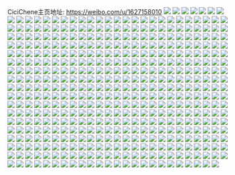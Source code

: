 CiciChene主页地址: https://weibo.com/u/1627158010 
![](https://wx4.sinaimg.cn/mw2000/60fc75faly1h9dw7fajwzj235s2dchdv.jpg) 
![](https://wx4.sinaimg.cn/mw2000/60fc75faly1h9dw7g5odxj228p2vgqv6.jpg) 
![](https://wx4.sinaimg.cn/mw2000/60fc75faly1h9dw7jegv7j22dc35s1l0.jpg) 
![](https://wx4.sinaimg.cn/mw2000/60fc75faly1h8s05dwxolj20u0140gpr.jpg) 
![](https://wx4.sinaimg.cn/mw2000/60fc75faly1h8s05ddhm0j22802yo1l0.jpg) 
![](https://wx4.sinaimg.cn/mw2000/60fc75faly1h8s05ekpmxj20wi1ide81.jpg) 
![](https://wx4.sinaimg.cn/mw2000/60fc75faly1h8fablpzw1j20jg0jv0uq.jpg) 
![](https://wx4.sinaimg.cn/mw2000/60fc75faly1h8bx20fyp5j22c0340u0y.jpg) 
![](https://wx4.sinaimg.cn/mw2000/60fc75faly1h7vdr40bx7j225k2jn4qs.jpg) 
![](https://wx4.sinaimg.cn/mw2000/60fc75faly1h7vdr0u2ejj22c0340e8a.jpg) 
![](https://wx4.sinaimg.cn/mw2000/60fc75faly1h7vdqwo04lj23402c04qv.jpg) 
![](https://wx4.sinaimg.cn/mw2000/60fc75faly1h710xy5wnuj23402cpe81.jpg) 
![](https://wx4.sinaimg.cn/mw2000/60fc75faly1h710y05rrrj21o01o0b2a.jpg) 
![](https://wx4.sinaimg.cn/mw2000/60fc75faly1h6qqpxp6lhj219a0u0q7a.jpg) 
![](https://wx4.sinaimg.cn/mw2000/60fc75faly1h6qqq45or4j22591rcb2a.jpg) 
![](https://wx4.sinaimg.cn/mw2000/60fc75faly1h6ehp3s50tj20rq1hcwgg.jpg) 
![](https://wx4.sinaimg.cn/mw2000/60fc75faly1h6ehp5x5tqj22c0340u0y.jpg) 
![](https://wx4.sinaimg.cn/mw2000/60fc75faly1h647p3plzrj21nj2cdhdu.jpg) 
![](https://wx4.sinaimg.cn/mw2000/60fc75faly1h647p4vaupj21q420rkjl.jpg) 
![](https://wx4.sinaimg.cn/mw2000/60fc75faly1h647p1j95zj22x826xu0x.jpg) 
![](https://wx4.sinaimg.cn/mw2000/60fc75faly1h60lz1d8kxj220e2ojqv5.jpg) 
![](https://wx4.sinaimg.cn/mw2000/60fc75faly1h5zj1aj4roj22c03404qq.jpg) 
![](https://wx4.sinaimg.cn/mw2000/60fc75faly1h5zj1ce0etj22c03401ky.jpg) 
![](https://wx4.sinaimg.cn/mw2000/60fc75faly1h5zj172tdyj21t12gjkjl.jpg) 
![](https://wx4.sinaimg.cn/mw2000/60fc75faly1h5zj18qt98j22ya28s1kz.jpg) 
![](https://wx4.sinaimg.cn/mw2000/60fc75faly1h5zj15yys2j22c0340kjm.jpg) 
![](https://wx4.sinaimg.cn/mw2000/60fc75faly1h5uvk0y3gmj22e11u81ky.jpg) 
![](https://wx4.sinaimg.cn/mw2000/60fc75faly1h5uvk2dhn2j22c0340npe.jpg) 
![](https://wx4.sinaimg.cn/mw2000/60fc75faly1h5lq14euk6j227h2sl4qq.jpg) 
![](https://wx4.sinaimg.cn/mw2000/60fc75faly1h5lq12xydwj228a2z21ky.jpg) 
![](https://wx4.sinaimg.cn/mw2000/60fc75faly1h5fxbpqrpnj22kw2amb2a.jpg) 
![](https://wx4.sinaimg.cn/mw2000/60fc75faly1h5fxbqk56oj21y423ue81.jpg) 
![](https://wx4.sinaimg.cn/mw2000/60fc75faly1h5fxg78zl4j20mi0u0jzy.jpg) 
![](https://wx4.sinaimg.cn/mw2000/60fc75faly1h5dfh6s43qj22c0340hdu.jpg) 
![](https://wx4.sinaimg.cn/mw2000/60fc75faly1h4ey21qzglj23402c0x6p.jpg) 
![](https://wx4.sinaimg.cn/mw2000/60fc75faly1h47uhzlakqj23402c0npd.jpg) 
![](https://wx4.sinaimg.cn/mw2000/60fc75faly1h47ui05xphj20wi0qf77f.jpg) 
![](https://wx4.sinaimg.cn/mw2000/60fc75faly1h47uhy2safj20dm0dmdhz.jpg) 
![](https://wx4.sinaimg.cn/mw2000/60fc75faly1h3u0r63gcqj23402c0b2b.jpg) 
![](https://wx4.sinaimg.cn/mw2000/60fc75faly1h3u0r9f0imj22c0340npe.jpg) 
![](https://wx4.sinaimg.cn/mw2000/60fc75faly1h3u0rahfe3j22c0340e82.jpg) 
![](https://wx4.sinaimg.cn/mw2000/60fc75faly1h3u0s091cdj22c0340qv6.jpg) 
![](https://wx4.sinaimg.cn/mw2000/60fc75faly1h3eowvru2kj20wi12qgpy.jpg) 
![](https://wx4.sinaimg.cn/mw2000/60fc75faly1h3eowx11bnj229c29cqv5.jpg) 
![](https://wx4.sinaimg.cn/mw2000/60fc75faly1h3eowz6pmij226w2x7e83.jpg) 
![](https://wx4.sinaimg.cn/mw2000/60fc75faly1h358euafbkj20op08v0uu.jpg) 
![](https://wx4.sinaimg.cn/mw2000/60fc75faly1h358eu2allj20wg0uedmd.jpg) 
![](https://wx4.sinaimg.cn/mw2000/60fc75faly1h2zzwt0ovtj23402c0e83.jpg) 
![](https://wx4.sinaimg.cn/mw2000/60fc75faly1h2zzwubgagj22c0340u0y.jpg) 
![](https://wx4.sinaimg.cn/mw2000/60fc75faly1h2weqluw7hj227o1gfhdt.jpg) 
![](https://wx4.sinaimg.cn/mw2000/60fc75faly1h2weql6nhrj21zl1ltx6p.jpg) 
![](https://wx4.sinaimg.cn/mw2000/60fc75faly1h2weqmibokj21xd1g17wh.jpg) 
![](https://wx4.sinaimg.cn/mw2000/60fc75faly1h2suaoaahij20xj0v5tah.jpg) 
![](https://wx4.sinaimg.cn/mw2000/60fc75faly1h2suaogfyoj20xm0uk40o.jpg) 
![](https://wx4.sinaimg.cn/mw2000/60fc75faly1h2suao0uc2j20vz0usdlb.jpg) 
![](https://wx4.sinaimg.cn/mw2000/60fc75faly1h2pgwdv2k1j21sc1sc7wh.jpg) 
![](https://wx4.sinaimg.cn/mw2000/60fc75faly1h2pgwefcxuj21sc1scb29.jpg) 
![](https://wx4.sinaimg.cn/mw2000/60fc75faly1h2mo1aqk0rj22c0340npe.jpg) 
![](https://wx4.sinaimg.cn/mw2000/60fc75faly1h2mo1c9xt0j22c03404qr.jpg) 
![](https://wx4.sinaimg.cn/mw2000/60fc75faly1h2mo192v73j22c03401kz.jpg) 
![](https://wx4.sinaimg.cn/mw2000/60fc75faly1h2krjp6zmzj21ar1lk4qp.jpg) 
![](https://wx4.sinaimg.cn/mw2000/60fc75faly1h2hil87mqdj23402c01l0.jpg) 
![](https://wx4.sinaimg.cn/mw2000/60fc75faly1h2hilddsjoj23402c07wk.jpg) 
![](https://wx4.sinaimg.cn/mw2000/60fc75faly1h2f7jo7xucj21oz2dbu0x.jpg) 
![](https://wx4.sinaimg.cn/mw2000/60fc75faly1h25qgpsn4aj20te0tedkm.jpg) 
![](https://wx4.sinaimg.cn/mw2000/60fc75faly1h25qh84mmej22r82857wh.jpg) 
![](https://wx4.sinaimg.cn/mw2000/60fc75faly1h216vn9nkbj20ho0edgoj.jpg) 
![](https://wx4.sinaimg.cn/mw2000/60fc75faly1h1w381hyk3j23402c0e83.jpg) 
![](https://wx4.sinaimg.cn/mw2000/60fc75faly1h1w3c1kzmfj22c0340b2b.jpg) 
![](https://wx4.sinaimg.cn/mw2000/60fc75faly1h1w382x9kpj23402c0qv7.jpg) 
![](https://wx4.sinaimg.cn/mw2000/60fc75faly1h1w38089b9j23402c0x6q.jpg) 
![](https://wx4.sinaimg.cn/mw2000/60fc75faly1h1w383kzfmj20wi1uhh3p.jpg) 
![](https://wx4.sinaimg.cn/mw2000/60fc75faly1h1m78xewx1j22c0340npe.jpg) 
![](https://wx4.sinaimg.cn/mw2000/60fc75faly1h1m78vjuiaj22c0340kjl.jpg) 
![](https://wx4.sinaimg.cn/mw2000/60fc75faly1h1m78yjwqfj23402c01ky.jpg) 
![](https://wx4.sinaimg.cn/mw2000/60fc75faly1h1m78zmpd2j23402c0hdu.jpg) 
![](https://wx4.sinaimg.cn/mw2000/60fc75faly1h1l4rytmigj22c0340kjm.jpg) 
![](https://wx4.sinaimg.cn/mw2000/60fc75faly1h1l4s06m6nj22c0340x6q.jpg) 
![](https://wx4.sinaimg.cn/mw2000/60fc75faly1h1l4s1vrz3j22c0340u0y.jpg) 
![](https://wx4.sinaimg.cn/mw2000/60fc75faly1h1l4s3xr7cj22c0340u0y.jpg) 
![](https://wx4.sinaimg.cn/mw2000/60fc75faly1h1l4s5dy94j22c0340u0z.jpg) 
![](https://wx4.sinaimg.cn/mw2000/60fc75faly1h1l4s6svxcj22c0340kjm.jpg) 
![](https://wx4.sinaimg.cn/mw2000/60fc75faly1h1e38x22bdj21yo1h0b29.jpg) 
![](https://wx4.sinaimg.cn/mw2000/60fc75faly1h1e38y3okcj21y31gk7wh.jpg) 
![](https://wx4.sinaimg.cn/mw2000/60fc75faly1h1b9kx996zj20wi0z843c.jpg) 
![](https://wx4.sinaimg.cn/mw2000/60fc75faly1h14rm3pbdhj22c03404qs.jpg) 
![](https://wx4.sinaimg.cn/mw2000/60fc75faly1h14rmernm5j23402c0x6s.jpg) 
![](https://wx4.sinaimg.cn/mw2000/60fc75faly1h14rmgke73j22c03407wm.jpg) 
![](https://wx4.sinaimg.cn/mw2000/60fc75faly1h14rlonwjxj22c0340qv7.jpg) 
![](https://wx4.sinaimg.cn/mw2000/60fc75faly1h0z3mo4vxjj20tu13uao8.jpg) 
![](https://wx4.sinaimg.cn/mw2000/60fc75faly1h088kdk9ckj22ck2bzx6p.jpg) 
![](https://wx4.sinaimg.cn/mw2000/60fc75faly1h007ucwlk9j22c0340hdu.jpg) 
![](https://wx4.sinaimg.cn/mw2000/60fc75faly1h007u6oqesj22282qxe82.jpg) 
![](https://wx4.sinaimg.cn/mw2000/60fc75faly1h007u8463dj22aa332qv6.jpg) 
![](https://wx4.sinaimg.cn/mw2000/60fc75faly1h007u930vhj221h2mzx6p.jpg) 
![](https://wx4.sinaimg.cn/mw2000/60fc75faly1h007u5hn14j22c0340kjm.jpg) 
![](https://wx4.sinaimg.cn/mw2000/60fc75faly1h007u4cja0j222p22phdt.jpg) 
![](https://wx4.sinaimg.cn/mw2000/60fc75faly1gzr718tr6nj21cj0rbqkk.jpg) 
![](https://wx4.sinaimg.cn/mw2000/60fc75faly1gzr7183efij22c0340qv6.jpg) 
![](https://wx4.sinaimg.cn/mw2000/60fc75faly1gzoippdbc4j21u21w1b29.jpg) 
![](https://wx4.sinaimg.cn/mw2000/60fc75faly1gzoko6b9d8j20t60rqacp.jpg) 
![](https://wx4.sinaimg.cn/mw2000/60fc75faly1gzfohwe45oj20tz10qgu9.jpg) 
![](https://wx4.sinaimg.cn/mw2000/60fc75faly1gzfohxb7hbj22c03404qq.jpg) 
![](https://wx4.sinaimg.cn/mw2000/60fc75faly1gz2rvvulfsj22ds1sckjl.jpg) 
![](https://wx4.sinaimg.cn/mw2000/60fc75faly1gz2rvuvixuj215j169tob.jpg) 
![](https://wx4.sinaimg.cn/mw2000/60fc75faly1gyyekl4atsj21wh1whqv5.jpg) 
![](https://wx4.sinaimg.cn/mw2000/60fc75faly1gyyekmlm8ij226x26x7wi.jpg) 
![](https://wx4.sinaimg.cn/mw2000/60fc75faly1gyyeko26fgj22c02c0qv6.jpg) 
![](https://wx4.sinaimg.cn/mw2000/60fc75faly1gyyekoz6rij21dd1dd1kx.jpg) 
![](https://wx4.sinaimg.cn/mw2000/60fc75faly1gyyekphi1mj219t19t1kx.jpg) 
![](https://wx4.sinaimg.cn/mw2000/60fc75faly1gyyekq1oh3j217c17ce47.jpg) 
![](https://wx4.sinaimg.cn/mw2000/60fc75faly1gytp86dmtdj20k80pnndo.jpg) 
![](https://wx4.sinaimg.cn/mw2000/60fc75faly1gyrczs3gwnj22v2340b2b.jpg) 
![](https://wx4.sinaimg.cn/mw2000/60fc75faly1gyrczqqfltj22c02c0x6q.jpg) 
![](https://wx4.sinaimg.cn/mw2000/60fc75faly1gyjuakhgswj23402c0e83.jpg) 
![](https://wx4.sinaimg.cn/mw2000/60fc75faly1gyc1puzdoij20m80cigma.jpg) 
![](https://wx4.sinaimg.cn/mw2000/60fc75faly1gxz6w23ycgj20n30njdhg.jpg) 
![](https://wx4.sinaimg.cn/mw2000/60fc75faly1gxvyby7p4tj22qg21u4qq.jpg) 
![](https://wx4.sinaimg.cn/mw2000/60fc75faly1gxvybxbm12j22gc1u9qv5.jpg) 
![](https://wx4.sinaimg.cn/mw2000/60fc75faly1gxr80hsyshj23402c01ky.jpg) 
![](https://wx4.sinaimg.cn/mw2000/60fc75faly1gwersaenz1j20wi1ycn41.jpg) 
![](https://wx4.sinaimg.cn/mw2000/60fc75faly1gw4ihro77gj21un2gvb29.jpg) 
![](https://wx4.sinaimg.cn/mw2000/001M7o82ly1gvdzok2sj8j617c1ls7wh02.jpg) 
![](https://wx4.sinaimg.cn/mw2000/001M7o82ly1gvdzojj59vj62c03404qr02.jpg) 
![](https://wx4.sinaimg.cn/mw2000/001M7o82ly1gvbd9elhchj61q72ax4qq02.jpg) 
![](https://wx4.sinaimg.cn/mw2000/001M7o82ly1gvbd9fkdukj60n00stwgu02.jpg) 
![](https://wx4.sinaimg.cn/mw2000/001M7o82ly1gv9ffm69azj62c0340b2b02.jpg) 
![](https://wx4.sinaimg.cn/mw2000/001M7o82ly1gv9ffocp2gj62c0340qv502.jpg) 
![](https://wx4.sinaimg.cn/mw2000/001M7o82ly1gv9ff0aft7j62c0340npd02.jpg) 
![](https://wx4.sinaimg.cn/mw2000/001M7o82ly1gv4ulw6nxsj62c0340b2b02.jpg) 
![](https://wx4.sinaimg.cn/mw2000/001M7o82ly1gv4ulxyh5mj61x41x44qp02.jpg) 
![](https://wx4.sinaimg.cn/mw2000/001M7o82ly1gv2h1up724j62c02c0u0x02.jpg) 
![](https://wx4.sinaimg.cn/mw2000/60fc75faly1gv18kwgei6j222l2rg4qq.jpg) 
![](https://wx4.sinaimg.cn/mw2000/001M7o82ly1gv18kxez02j62c02c0e8202.jpg) 
![](https://wx4.sinaimg.cn/mw2000/001M7o82ly1gv18kyjsd8j62h62h6kjl02.jpg) 
![](https://wx4.sinaimg.cn/mw2000/001M7o82ly1gv07ow3mk8j63341qikjl02.jpg) 
![](https://wx4.sinaimg.cn/mw2000/001M7o82ly1guwpdkxk5ij60l40eh0v502.jpg) 
![](https://wx4.sinaimg.cn/mw2000/001M7o82ly1guwpdl6nlyj61f51gg4aw02.jpg) 
![](https://wx4.sinaimg.cn/mw2000/001M7o82ly1gupnzngzyrj62y827m4qq02.jpg) 
![](https://wx4.sinaimg.cn/mw2000/001M7o82ly1gue8qjo8ucj62e41sl4qq02.jpg) 
![](https://wx4.sinaimg.cn/mw2000/001M7o82ly1gubfxwqhzvj620b2r4qv602.jpg) 
![](https://wx4.sinaimg.cn/mw2000/001M7o82ly1gubfxucsizj62c02c07wi02.jpg) 
![](https://wx4.sinaimg.cn/mw2000/001M7o82ly1gu06jgwzucj63402c0x6p02.jpg) 
![](https://wx4.sinaimg.cn/mw2000/001M7o82ly1gu06jfga8ij63402c0hdu02.jpg) 
![](https://wx4.sinaimg.cn/mw2000/001M7o82ly1gtz5xmyvulj63401r0qv602.jpg) 
![](https://wx4.sinaimg.cn/mw2000/001M7o82ly1gtwmxjlrjgj62c02c0x6p02.jpg) 
![](https://wx4.sinaimg.cn/mw2000/001M7o82ly1gtjxlkmattj60xc26d7wh02.jpg) 
![](https://wx4.sinaimg.cn/mw2000/001M7o82ly1gtjxll1whcj61r11bah9l02.jpg) 
![](https://wx4.sinaimg.cn/mw2000/001M7o82ly1gtjxlk0s7kj62c02c0kjl02.jpg) 
![](https://wx4.sinaimg.cn/mw2000/60fc75faly1gtc24leousj21o0280kjl.jpg) 
![](https://wx4.sinaimg.cn/mw2000/60fc75faly1gsxnq47oc3j20d409e3yy.jpg) 
![](https://wx4.sinaimg.cn/mw2000/60fc75faly1gsq31h2qtqj22c03404qq.jpg) 
![](https://wx4.sinaimg.cn/mw2000/60fc75faly1gsq31ju8laj22y827mx6p.jpg) 
![](https://wx4.sinaimg.cn/mw2000/001M7o82ly1gsb2erikbqj60mk0eu0yq02.jpg) 
![](https://wx4.sinaimg.cn/mw2000/60fc75faly1gsb2g2k0nbj23gw2bcx6t.jpg) 
![](https://wx4.sinaimg.cn/mw2000/60fc75faly1gs3ohzlohnj22me1ys4qq.jpg) 
![](https://wx4.sinaimg.cn/mw2000/60fc75faly1gs3oi1jt4jj22c03404qp.jpg) 
![](https://wx4.sinaimg.cn/mw2000/001M7o82ly1gs3oi3m5tcj62c03407wh02.jpg) 
![](https://wx4.sinaimg.cn/mw2000/60fc75faly1gs3ohyq4ckj21u72pznpd.jpg) 
![](https://wx4.sinaimg.cn/mw2000/60fc75faly1grghcn2ke3j22c03401kz.jpg) 
![](https://wx4.sinaimg.cn/mw2000/60fc75faly1grghcool5yj22c0340x6p.jpg) 
![](https://wx4.sinaimg.cn/mw2000/60fc75faly1grghctoxa2j23402c04qq.jpg) 
![](https://wx4.sinaimg.cn/mw2000/60fc75faly1grghcw427qj23402c07wi.jpg) 
![](https://wx4.sinaimg.cn/mw2000/60fc75faly1grghcl7xcaj22c03401kz.jpg) 
![](https://wx4.sinaimg.cn/mw2000/60fc75faly1grghcy4tqhj229n30vnpf.jpg) 
![](https://wx4.sinaimg.cn/mw2000/60fc75faly1grghcrkkqkj22yi27wb2c.jpg) 
![](https://wx4.sinaimg.cn/mw2000/60fc75faly1gr0ezxwi4kj23402c0b2b.jpg) 
![](https://wx4.sinaimg.cn/mw2000/60fc75faly1gr0ezypoxpj22c02c0kjl.jpg) 
![](https://wx4.sinaimg.cn/mw2000/60fc75faly1gr0f2qtkc1j222k23wqv5.jpg) 
![](https://wx4.sinaimg.cn/mw2000/60fc75faly1gqq88j97bhj20n01dsqv5.jpg) 
![](https://wx4.sinaimg.cn/mw2000/60fc75faly1gqbf4214mfj23402c0x6q.jpg) 
![](https://wx4.sinaimg.cn/mw2000/60fc75faly1gqbf43earlj22kh1xdnpe.jpg) 
![](https://wx4.sinaimg.cn/mw2000/60fc75faly1gqbf455i2uj22c03407wl.jpg) 
![](https://wx4.sinaimg.cn/mw2000/60fc75faly1gqbf46ntdgj22zf28k1ky.jpg) 
![](https://wx4.sinaimg.cn/mw2000/60fc75faly1gqbf484jmqj22zz28z7wj.jpg) 
![](https://wx4.sinaimg.cn/mw2000/60fc75faly1gqbf49jzsgj23402c0npd.jpg) 
![](https://wx4.sinaimg.cn/mw2000/60fc75faly1gpyo35jwn2j23402c0b2a.jpg) 
![](https://wx4.sinaimg.cn/mw2000/60fc75faly1gpyo376364j22wg26ckjl.jpg) 
![](https://wx4.sinaimg.cn/mw2000/60fc75faly1gpyo38cw3oj23402c0x6p.jpg) 
![](https://wx4.sinaimg.cn/mw2000/60fc75faly1gpyo3a7vlaj23402c07wh.jpg) 
![](https://wx4.sinaimg.cn/mw2000/60fc75faly1gpyo33rlj4j23402c0qsn.jpg) 
![](https://wx4.sinaimg.cn/mw2000/60fc75faly1gpyo3dhcxkj23402c01ky.jpg) 
![](https://wx4.sinaimg.cn/mw2000/60fc75faly1gpv1v5l55jj22ze28i7wi.jpg) 
![](https://wx4.sinaimg.cn/mw2000/60fc75faly1gpv1v81z1lj24802dk4qy.jpg) 
![](https://wx4.sinaimg.cn/mw2000/60fc75faly1gpv1v3d5j5j24802dknpf.jpg) 
![](https://wx4.sinaimg.cn/mw2000/60fc75faly1gpv1v9s20rj231629w4qs.jpg) 
![](https://wx4.sinaimg.cn/mw2000/60fc75faly1gpp9wcn9ipj23402c0qv7.jpg) 
![](https://wx4.sinaimg.cn/mw2000/60fc75faly1gpf0a6nr17j22c0340b2b.jpg) 
![](https://wx4.sinaimg.cn/mw2000/60fc75faly1gpf0a845jjj22c0340b2b.jpg) 
![](https://wx4.sinaimg.cn/mw2000/60fc75faly1gop9c734x5j22c0340b2a.jpg) 
![](https://wx4.sinaimg.cn/mw2000/60fc75faly1gnnfsp4etzj22wy26p4qr.jpg) 
![](https://wx4.sinaimg.cn/mw2000/60fc75faly1gnh57lg1tbj20go0goade.jpg) 
![](https://wx4.sinaimg.cn/mw2000/60fc75faly1gmmbmn1hhrj21o0280njs.jpg) 
![](https://wx4.sinaimg.cn/mw2000/60fc75faly1glz78es4mbj23402c0x6s.jpg) 
![](https://wx4.sinaimg.cn/mw2000/60fc75faly1glz78g1jhhj22582uz1l1.jpg) 
![](https://wx4.sinaimg.cn/mw2000/60fc75faly1glz78hg637j23402c07wl.jpg) 
![](https://wx4.sinaimg.cn/mw2000/60fc75faly1glz78iugj7j22c0340e84.jpg) 
![](https://wx4.sinaimg.cn/mw2000/60fc75faly1glz78dhu52j229f30kx6r.jpg) 
![](https://wx4.sinaimg.cn/mw2000/60fc75faly1glthu1uhmbj22c02og4qq.jpg) 
![](https://wx4.sinaimg.cn/mw2000/60fc75faly1glthu2uzs1j22tc295npf.jpg) 
![](https://wx4.sinaimg.cn/mw2000/60fc75faly1glns0th7sqj22hy1o04qp.jpg) 
![](https://wx4.sinaimg.cn/mw2000/60fc75faly1glns0t4nevj20mv0t2775.jpg) 
![](https://wx4.sinaimg.cn/mw2000/60fc75faly1glgb8eqrjaj206h01ngld.jpg) 
![](https://wx4.sinaimg.cn/mw2000/60fc75faly1gkzep7plprj20n013ok0h.jpg) 
![](https://wx4.sinaimg.cn/mw2000/60fc75faly1gkxxzmki33j23402c0b2b.jpg) 
![](https://wx4.sinaimg.cn/mw2000/60fc75faly1gki08pl7h1j22c0340qv5.jpg) 
![](https://wx4.sinaimg.cn/mw2000/60fc75faly1gki08rji5jj22c0340u0x.jpg) 
![](https://wx4.sinaimg.cn/mw2000/60fc75faly1gki09dole3j23402c0kjm.jpg) 
![](https://wx4.sinaimg.cn/mw2000/60fc75faly1gki09bs2ljj22sn2c0e81.jpg) 
![](https://wx4.sinaimg.cn/mw2000/60fc75faly1gkfv9ouutyj23k02dchdw.jpg) 
![](https://wx4.sinaimg.cn/mw2000/60fc75faly1gkfv9nsizej23402c01kz.jpg) 
![](https://wx4.sinaimg.cn/mw2000/60fc75faly1gkfv9q7p68j22ao3287wi.jpg) 
![](https://wx4.sinaimg.cn/mw2000/60fc75faly1gk6fy0vunjj20mz17mkix.jpg) 
![](https://wx4.sinaimg.cn/mw2000/60fc75faly1gk1ru3tvb2j23402c0kjn.jpg) 
![](https://wx4.sinaimg.cn/mw2000/60fc75faly1gjsq3gusrhj23402c07wj.jpg) 
![](https://wx4.sinaimg.cn/mw2000/60fc75faly1gjsq3psnagj20x50p9k68.jpg) 
![](https://wx4.sinaimg.cn/mw2000/60fc75faly1gjsq3qm766j22c0340ndh.jpg) 
![](https://wx4.sinaimg.cn/mw2000/60fc75faly1gjsq3plobqj20n00zj754.jpg) 
![](https://wx4.sinaimg.cn/mw2000/60fc75faly1gjh5j6v57nj22c03404qr.jpg) 
![](https://wx4.sinaimg.cn/mw2000/60fc75faly1gj6o1qtt02j21o0280kjl.jpg) 
![](https://wx4.sinaimg.cn/mw2000/60fc75faly1gilrg692tij22c0340wzq.jpg) 
![](https://wx4.sinaimg.cn/mw2000/60fc75faly1gilrg4wjmtj225e2v7u0x.jpg) 
![](https://wx4.sinaimg.cn/mw2000/60fc75faly1gilrg8kka3j23402c04qr.jpg) 
![](https://wx4.sinaimg.cn/mw2000/60fc75faly1gig5czce82j22c03401kx.jpg) 
![](https://wx4.sinaimg.cn/mw2000/60fc75faly1gidngw132lj22c03401l0.jpg) 
![](https://wx4.sinaimg.cn/mw2000/60fc75faly1ghxoqx7pthj23402c0e82.jpg) 
![](https://wx4.sinaimg.cn/mw2000/60fc75faly1ghv00scxz9j22ni2bzhdu.jpg) 
![](https://wx4.sinaimg.cn/mw2000/60fc75faly1ghstlxfi85j20u01fy7wi.jpg) 
![](https://wx4.sinaimg.cn/mw2000/60fc75faly1ghpkgf41zsj23402c04qq.jpg) 
![](https://wx4.sinaimg.cn/mw2000/60fc75faly1ghpkgfvbc0j21j71a8ndn.jpg) 
![](https://wx4.sinaimg.cn/mw2000/60fc75faly1ghjguje26bj22c02owu0x.jpg) 
![](https://wx4.sinaimg.cn/mw2000/60fc75faly1gh98t7f4p8j22jv1wwb29.jpg) 
![](https://wx4.sinaimg.cn/mw2000/60fc75faly1gh3eibr4nkj20hs0swqpm.jpg) 
![](https://wx4.sinaimg.cn/mw2000/60fc75faly1gh041z1jf2j20u0140e81.jpg) 
![](https://wx4.sinaimg.cn/mw2000/60fc75faly1ggt3o6lgglj22ln1vg7wi.jpg) 
![](https://wx4.sinaimg.cn/mw2000/60fc75faly1ggt3oac387j22vs25su0y.jpg) 
![](https://wx4.sinaimg.cn/mw2000/60fc75faly1ggt3oddrzvj22c0340qv5.jpg) 
![](https://wx4.sinaimg.cn/mw2000/60fc75faly1ggojeke5hmj229e30mkjm.jpg) 
![](https://wx4.sinaimg.cn/mw2000/60fc75faly1ggdom32fa5j23402c01ky.jpg) 
![](https://wx4.sinaimg.cn/mw2000/60fc75faly1ggdom3wvcsj23402c01ky.jpg) 
![](https://wx4.sinaimg.cn/mw2000/60fc75faly1ggdom4rl02j22xn278b2a.jpg) 
![](https://wx4.sinaimg.cn/mw2000/60fc75faly1ggah77njv6j22c0340x6p.jpg) 
![](https://wx4.sinaimg.cn/mw2000/60fc75faly1gfxhfjdm0dj21tg1d3npd.jpg) 
![](https://wx4.sinaimg.cn/mw2000/60fc75faly1gfxhfoprssj21f01w0hdu.jpg) 
![](https://wx4.sinaimg.cn/mw2000/60fc75faly1gfxhfpcx09j227u1o0x6p.jpg) 
![](https://wx4.sinaimg.cn/mw2000/60fc75faly1gfxhfkl1ulj22tc1vknpd.jpg) 
![](https://wx4.sinaimg.cn/mw2000/60fc75faly1gfxhg53evlj20sn1ew7cc.jpg) 
![](https://wx4.sinaimg.cn/mw2000/60fc75faly1gfxhg5h7x5j21fp0t2e81.jpg) 
![](https://wx4.sinaimg.cn/mw2000/60fc75faly1gfs6vd37p0j23402c0u0y.jpg) 
![](https://wx4.sinaimg.cn/mw2000/60fc75faly1gfs6vf6poej21tq2yux6q.jpg) 
![](https://wx4.sinaimg.cn/mw2000/60fc75faly1gfs6vg8g9uj22si26wnpf.jpg) 
![](https://wx4.sinaimg.cn/mw2000/60fc75faly1gfs6vcafhvj22c32atx6p.jpg) 
![](https://wx4.sinaimg.cn/mw2000/60fc75faly1gfs6vjy8eej23402c0b29.jpg) 
![](https://wx4.sinaimg.cn/mw2000/60fc75faly1gfs6ve0s5gj23232akhdt.jpg) 
![](https://wx4.sinaimg.cn/mw2000/60fc75faly1gfs6vhu6rij229v2wa1kz.jpg) 
![](https://wx4.sinaimg.cn/mw2000/60fc75faly1gfs6viwgm8j22362kix6q.jpg) 
![](https://wx4.sinaimg.cn/mw2000/60fc75faly1gfs6vmckurj232u24n1ky.jpg) 
![](https://wx4.sinaimg.cn/mw2000/60fc75faly1gfm95xjg1kj23402c0hdw.jpg) 
![](https://wx4.sinaimg.cn/mw2000/60fc75faly1gfhqmo5f0aj23402c0npe.jpg) 
![](https://wx4.sinaimg.cn/mw2000/60fc75faly1gfhqnfxgvoj22292r0b2a.jpg) 
![](https://wx4.sinaimg.cn/mw2000/60fc75faly1gf5jqpd7adj231i2a54qr.jpg) 
![](https://wx4.sinaimg.cn/mw2000/60fc75faly1gf3e4y7jwpj227l2nze82.jpg) 
![](https://wx4.sinaimg.cn/mw2000/60fc75faly1gf3e53rc2cj22bd2ndu0y.jpg) 
![](https://wx4.sinaimg.cn/mw2000/60fc75faly1gf3e4u8yq1j227m2y8u0x.jpg) 
![](https://wx4.sinaimg.cn/mw2000/60fc75faly1gf3e5758kij22bg2sm7wi.jpg) 
![](https://wx4.sinaimg.cn/mw2000/60fc75faly1gf3e58mrdcj22bo2s5x6p.jpg) 
![](https://wx4.sinaimg.cn/mw2000/60fc75faly1gecm7seu9bj22c03401ky.jpg) 
![](https://wx4.sinaimg.cn/mw2000/60fc75faly1geaeaqurasj22wu26m4qq.jpg) 
![](https://wx4.sinaimg.cn/mw2000/60fc75faly1ge8p5m1e22j22c03401kz.jpg) 
![](https://wx4.sinaimg.cn/mw2000/60fc75faly1ge8p5odp2rj23402c01kz.jpg) 
![](https://wx4.sinaimg.cn/mw2000/60fc75faly1ge7d202khoj21f81r3b29.jpg) 
![](https://wx4.sinaimg.cn/mw2000/60fc75faly1gdyclenh4kj22oc206b2b.jpg) 
![](https://wx4.sinaimg.cn/mw2000/60fc75faly1gdyclfjlwyj22gd1o2u0x.jpg) 
![](https://wx4.sinaimg.cn/mw2000/60fc75faly1gdx2ym1mqbj22c0340kjl.jpg) 
![](https://wx4.sinaimg.cn/mw2000/60fc75faly1gdugtei01gj230q2c0qv6.jpg) 
![](https://wx4.sinaimg.cn/mw2000/60fc75faly1gdsimp1o8dj21ky2o6x6p.jpg) 
![](https://wx4.sinaimg.cn/mw2000/60fc75faly1gdsimqjin8j22c0340qlo.jpg) 
![](https://wx4.sinaimg.cn/mw2000/60fc75faly1gdrd8v4xmzj20n01dsqu8.jpg) 
![](https://wx4.sinaimg.cn/mw2000/60fc75faly1gdi2sj7x1aj22c0340e81.jpg) 
![](https://wx4.sinaimg.cn/mw2000/60fc75faly1gda05mgp45j21hc0u07lq.jpg) 
![](https://wx4.sinaimg.cn/mw2000/60fc75faly1gcw73v3p75j24802tcx6v.jpg) 
![](https://wx4.sinaimg.cn/mw2000/60fc75faly1gcw6vwqghej226f2wk7wj.jpg) 
![](https://wx4.sinaimg.cn/mw2000/60fc75faly1gcr5di4ftej21400u0k1t.jpg) 
![](https://wx4.sinaimg.cn/mw2000/60fc75faly1gclk3zjox2j22c033e1ky.jpg) 
![](https://wx4.sinaimg.cn/mw2000/60fc75faly1gchy92l8kfj2296308qv5.jpg) 
![](https://wx4.sinaimg.cn/mw2000/60fc75faly1gbtzl12y78j22c03404qr.jpg) 
![](https://wx4.sinaimg.cn/mw2000/60fc75faly1gbtzkym5ndj22c0340b2b.jpg) 
![](https://wx4.sinaimg.cn/mw2000/60fc75faly1gbnz4wu8vrj22zn28qe84.jpg) 
![](https://wx4.sinaimg.cn/mw2000/60fc75faly1gbnz4u6nluj22c0340x6p.jpg) 
![](https://wx4.sinaimg.cn/mw2000/60fc75faly1gbeu9cd2wsj20om1hcaye.jpg) 
![](https://wx4.sinaimg.cn/mw2000/60fc75faly1gazz3wdihrj20u014010z.jpg) 
![](https://wx4.sinaimg.cn/mw2000/60fc75faly1gazz3f3tbpj21400u0gsc.jpg) 
![](https://wx4.sinaimg.cn/mw2000/60fc75faly1gaye1bp7s9j20wa0ty4kl.jpg) 
![](https://wx4.sinaimg.cn/mw2000/60fc75faly1gaye0tt3pqj21da1cytt1.jpg) 
![](https://wx4.sinaimg.cn/mw2000/60fc75faly1gava1obnnoj20u00u042j.jpg) 
![](https://wx4.sinaimg.cn/mw2000/60fc75faly1gadq4m16bqj20u0140gz1.jpg) 
![](https://wx4.sinaimg.cn/mw2000/60fc75faly1gadq4nfubuj21400u0aqd.jpg) 
![](https://wx4.sinaimg.cn/mw2000/60fc75faly1gadq4ohi06j21400u0qh5.jpg) 
![](https://wx4.sinaimg.cn/mw2000/60fc75faly1gadq4p7ikdj20u00u07mt.jpg) 
![](https://wx4.sinaimg.cn/mw2000/60fc75faly1g946htdabtj20u0140tho.jpg) 
![](https://wx4.sinaimg.cn/mw2000/60fc75faly1g8mcxsvcl5j20h60hadi4.jpg) 
![](https://wx4.sinaimg.cn/mw2000/60fc75faly1g8d1qb05zoj20n01dshdw.jpg) 
![](https://wx4.sinaimg.cn/mw2000/60fc75faly1g8artx825yj20n01dsacs.jpg) 
![](https://wx4.sinaimg.cn/mw2000/60fc75faly3g88egf6xquj20mi0u07nk.jpg) 
![](https://wx4.sinaimg.cn/mw2000/60fc75faly1g83to1plwdj228a2z1b2a.jpg) 
![](https://wx4.sinaimg.cn/mw2000/60fc75faly1g83to2p1c4j22c02c07wi.jpg) 
![](https://wx4.sinaimg.cn/mw2000/60fc75faly1g83to0baqhj22z828fu0y.jpg) 
![](https://wx4.sinaimg.cn/mw2000/60fc75faly1g80dcbug4gj21400u0jva.jpg) 
![](https://wx4.sinaimg.cn/mw2000/60fc75faly1g80dcb8mmfj20x01d7qv5.jpg) 
![](https://wx4.sinaimg.cn/mw2000/60fc75faly1g7pp9eyokwj228e28e1ky.jpg) 
![](https://wx4.sinaimg.cn/mw2000/60fc75faly1g7pp9dpc8zj20po1hc7oy.jpg) 
![](https://wx4.sinaimg.cn/mw2000/60fc75faly1g7nlcc3kv4j22c03401kx.jpg) 
![](https://wx4.sinaimg.cn/mw2000/60fc75faly1g7nlcdp4mkj23402c0npf.jpg) 
![](https://wx4.sinaimg.cn/mw2000/60fc75faly1g7evnynl46j20im0cg754.jpg) 
![](https://wx4.sinaimg.cn/mw2000/60fc75faly1g7evnyv8euj20qo12l7e2.jpg) 
![](https://wx4.sinaimg.cn/mw2000/60fc75faly1g7evnxt7fbj23402c0qv7.jpg) 
![](https://wx4.sinaimg.cn/mw2000/60fc75faly1g7ben1ib7xj208c08cmxe.jpg) 
![](https://wx4.sinaimg.cn/mw2000/60fc75faly1g6rbhsx07dj23402c0e84.jpg) 
![](https://wx4.sinaimg.cn/mw2000/60fc75faly1g6rbhqf5scj22c02c04qp.jpg) 
![](https://wx4.sinaimg.cn/mw2000/60fc75fagy1g6q3zosc5qj23402c07wj.jpg) 
![](https://wx4.sinaimg.cn/mw2000/60fc75fagy1g6q3zkmzn2j23402c0hdt.jpg) 
![](https://wx4.sinaimg.cn/mw2000/60fc75fagy1g6q3yfq0o3j23402c0qv7.jpg) 
![](https://wx4.sinaimg.cn/mw2000/60fc75fagy1g6q3yox3smj23402c0b29.jpg) 
![](https://wx4.sinaimg.cn/mw2000/60fc75fagy1g6q3ybg5dhj25mc2vce84.jpg) 
![](https://wx4.sinaimg.cn/mw2000/60fc75fagy1g6pr1nunidj20n00z1ajv.jpg) 
![](https://wx4.sinaimg.cn/mw2000/60fc75fagy1g6ntxf7vj3j20u00u0ter.jpg) 
![](https://wx4.sinaimg.cn/mw2000/60fc75fagy1g6ntx7mezcj20u014079n.jpg) 
![](https://wx4.sinaimg.cn/mw2000/60fc75fagy1g6ntws143ej21400u0na2.jpg) 
![](https://wx4.sinaimg.cn/mw2000/60fc75fagy1g6ntx3tzxdj20u011u4e0.jpg) 
![](https://wx4.sinaimg.cn/mw2000/60fc75faly1g6flh8yz9zj20u01hctgv.jpg) 
![](https://wx4.sinaimg.cn/mw2000/60fc75faly1g6ejrpk0i0j222u2rskjl.jpg) 
![](https://wx4.sinaimg.cn/mw2000/60fc75faly1g6ejrrqz0qj20n01ds1l0.jpg) 
![](https://wx4.sinaimg.cn/mw2000/60fc75faly1g6by7ih215j21o0280kjl.jpg) 
![](https://wx4.sinaimg.cn/mw2000/60fc75faly1g6by7jf8knj21o0280b29.jpg) 
![](https://wx4.sinaimg.cn/mw2000/60fc75faly1g68kh89ixaj20u01hcjyg.jpg) 
![](https://wx4.sinaimg.cn/mw2000/60fc75faly1g66446xe5gj20u0140k4w.jpg) 
![](https://wx4.sinaimg.cn/mw2000/60fc75faly1g5ep1fj6j0j20n01dstjs.jpg) 
![](https://wx4.sinaimg.cn/mw2000/60fc75faly1g5ep1f2j1lj20n01dse1l.jpg) 
![](https://wx4.sinaimg.cn/mw2000/60fc75faly1g58nozhsanj21400u0dru.jpg) 
![](https://wx4.sinaimg.cn/mw2000/60fc75faly1g58nozw9zfj21400u07bu.jpg) 
![](https://wx4.sinaimg.cn/mw2000/60fc75faly1g58np08qcrj21400u0q8a.jpg) 
![](https://wx4.sinaimg.cn/mw2000/60fc75faly1g536d7hxkwj21400u0wml.jpg) 
![](https://wx4.sinaimg.cn/mw2000/60fc75faly1g536d68hamj20n01ds1kx.jpg) 
![](https://wx4.sinaimg.cn/mw2000/60fc75fagy1g51petu7knj20u0140wkh.jpg) 
![](https://wx4.sinaimg.cn/mw2000/60fc75fagy1g50xmk1ku4j20u0142agx.jpg) 
![](https://wx4.sinaimg.cn/mw2000/60fc75faly1g4w6zctaukj234020mkjl.jpg) 
![](https://wx4.sinaimg.cn/mw2000/60fc75faly1g4w6zfh7juj267s32aqvb.jpg) 
![](https://wx4.sinaimg.cn/mw2000/60fc75faly1g4w6zgw34ij231d2a1x6p.jpg) 
![](https://wx4.sinaimg.cn/mw2000/60fc75faly1g4scazpnu9j22c02n6kjm.jpg) 
![](https://wx4.sinaimg.cn/mw2000/60fc75faly1g4scb03devj20zk1lk420.jpg) 
![](https://wx4.sinaimg.cn/mw2000/60fc75faly1g4q0kd0ochj21800u04a9.jpg) 
![](https://wx4.sinaimg.cn/mw2000/60fc75faly1g4o1yk9454j20u0140n94.jpg) 
![](https://wx4.sinaimg.cn/mw2000/60fc75faly1g4o1yjzwqzj20ys0u07fi.jpg) 
![](https://wx4.sinaimg.cn/mw2000/60fc75faly1g4o1ykoimjj20u00u049j.jpg) 
![](https://wx4.sinaimg.cn/mw2000/60fc75faly1g4nr86c89xj20n00rsdil.jpg) 
![](https://wx4.sinaimg.cn/mw2000/60fc75faly1g3icyaeqyij22v825g1kz.jpg) 
![](https://wx4.sinaimg.cn/mw2000/60fc75faly1g3hcz3ypd9j22c03401ky.jpg) 
![](https://wx4.sinaimg.cn/mw2000/60fc75faly1g35p68whtsj20u0140qbj.jpg) 
![](https://wx4.sinaimg.cn/mw2000/60fc75faly1g35p697iszj20u0140aiq.jpg) 
![](https://wx4.sinaimg.cn/mw2000/60fc75faly1g35p69hsglj20u0140tje.jpg) 
![](https://wx4.sinaimg.cn/mw2000/60fc75faly1g35p687rkuj20u0140qcd.jpg) 
![](https://wx4.sinaimg.cn/mw2000/60fc75faly1g2xquaxf8aj22c02c0npe.jpg) 
![](https://wx4.sinaimg.cn/mw2000/60fc75faly1g2ruhwzq54j22c02c0kjm.jpg) 
![](https://wx4.sinaimg.cn/mw2000/60fc75faly1g2ruhydi8oj22a82a8x6q.jpg) 
![](https://wx4.sinaimg.cn/mw2000/60fc75faly1g2qm7ypvfsj21hc0u0jvz.jpg) 
![](https://wx4.sinaimg.cn/mw2000/60fc75faly1g28wwofzwaj22c0340qv5.jpg) 
![](https://wx4.sinaimg.cn/mw2000/60fc75faly1g28wwpp6yzj20to0tojzl.jpg) 
![](https://wx4.sinaimg.cn/mw2000/60fc75faly1g1l641z2lwj23402c0qsg.jpg) 
![](https://wx4.sinaimg.cn/mw2000/60fc75faly1g1l640swklj21o027vhdv.jpg) 
![](https://wx4.sinaimg.cn/mw2000/60fc75faly1g1aohk0q83j24802tcqvd.jpg) 
![](https://wx4.sinaimg.cn/mw2000/60fc75faly1g1aohen4kcj24802tchdt.jpg) 
![](https://wx4.sinaimg.cn/mw2000/60fc75faly1g15xv2xx2qj20u0140qec.jpg) 
![](https://wx4.sinaimg.cn/mw2000/60fc75faly1g11b394barj20u011iqh9.jpg) 
![](https://wx4.sinaimg.cn/mw2000/60fc75faly1g0wsla3xemj20u00u0q7d.jpg) 
![](https://wx4.sinaimg.cn/mw2000/60fc75faly1g0wslaavm2j20hs0hs0uf.jpg) 
![](https://wx4.sinaimg.cn/mw2000/60fc75faly1g06yj3v78mj22c02c1e81.jpg) 
![](https://wx4.sinaimg.cn/mw2000/60fc75faly1g06ylj2ap7j21qe2b8e81.jpg) 
![](https://wx4.sinaimg.cn/mw2000/60fc75faly1g01n3x5gxcj20qo0k04l3.jpg) 
![](https://wx4.sinaimg.cn/mw2000/60fc75faly1fzqov0gmqxj20u00u0ahn.jpg) 
![](https://wx4.sinaimg.cn/mw2000/60fc75faly1fzok06qznsj21400u0481.jpg) 
![](https://wx4.sinaimg.cn/mw2000/60fc75faly1fzok082euaj20u00u1dqk.jpg) 
![](https://wx4.sinaimg.cn/mw2000/60fc75faly1fzng2mq3kxj23402c04qq.jpg) 
![](https://wx4.sinaimg.cn/mw2000/60fc75faly1fzng2omkraj23402c04qq.jpg) 
![](https://wx4.sinaimg.cn/mw2000/60fc75faly1fz5bfxhlstj20qo0qo0vv.jpg) 
![](https://wx4.sinaimg.cn/mw2000/60fc75faly1fyz43zscbdj20ku112au7.jpg) 
![](https://wx4.sinaimg.cn/mw2000/60fc75faly1fysm6p2m46j20ku112u0y.jpg) 
![](https://wx4.sinaimg.cn/mw2000/60fc75faly1fyp3xcc0ndj22c03407qd.jpg) 
![](https://wx4.sinaimg.cn/mw2000/60fc75faly1fyp3xar4isj22c02c0hdu.jpg) 
![](https://wx4.sinaimg.cn/mw2000/60fc75faly1fyp3xd18taj20wj0r7myb.jpg) 
![](https://wx4.sinaimg.cn/mw2000/60fc75faly1fyp3ypwi1mj20qo0zi1kx.jpg) 
![](https://wx4.sinaimg.cn/mw2000/60fc75faly1fyjconejp7j2283283hdt.jpg) 
![](https://wx4.sinaimg.cn/mw2000/60fc75faly1fygvlso9x5j20qo0zkkjl.jpg) 
![](https://wx4.sinaimg.cn/mw2000/60fc75faly1fy9gszntf9j224a24bhdt.jpg) 
![](https://wx4.sinaimg.cn/mw2000/60fc75faly1fy8uawkcc1j20qo0zkq82.jpg) 
![](https://wx4.sinaimg.cn/mw2000/60fc75faly1fy8ub8ingcj223w23w7wh.jpg) 
![](https://wx4.sinaimg.cn/mw2000/60fc75faly1fy0nx9s7dnj22801o04qp.jpg) 
![](https://wx4.sinaimg.cn/mw2000/60fc75faly1fxtt1tco8vj22c02c01ky.jpg) 
![](https://wx4.sinaimg.cn/mw2000/60fc75faly1fxnyjdsz91j22c0340kjm.jpg) 
![](https://wx4.sinaimg.cn/mw2000/60fc75faly1fxnyjexjo8j22c02c01ky.jpg) 
![](https://wx4.sinaimg.cn/mw2000/60fc75faly1fxfzk4fceqj20qo0qonhb.jpg) 
![](https://wx4.sinaimg.cn/mw2000/60fc75faly1fweleakcb1j20qo0qodtc.jpg) 
![](https://wx4.sinaimg.cn/mw2000/60fc75faly1fwele98mf5j20qo0zidm4.jpg) 
![](https://wx4.sinaimg.cn/mw2000/60fc75faly1fwc1q7dtljj20qo0zk460.jpg) 
![](https://wx4.sinaimg.cn/mw2000/60fc75faly1fw822dbdfnj20iu0iujsk.jpg) 
![](https://wx4.sinaimg.cn/mw2000/60fc75faly1fw822edq14j22c02c0e82.jpg) 
![](https://wx4.sinaimg.cn/mw2000/60fc75faly1fw822fbex7j22c03407wi.jpg) 
![](https://wx4.sinaimg.cn/mw2000/60fc75faly1fw6y0xpw5bj23402c0npe.jpg) 
![](https://wx4.sinaimg.cn/mw2000/60fc75faly1fvpifzxxx0j23402c0kjo.jpg) 
![](https://wx4.sinaimg.cn/mw2000/60fc75faly1fvhbg1f755j20u0140mzw.jpg) 
![](https://wx4.sinaimg.cn/mw2000/60fc75faly1fv4ry9eh89j22c02y0e82.jpg) 
![](https://wx4.sinaimg.cn/mw2000/60fc75faly1fv4ryc1frnj22c0340npd.jpg) 
![](https://wx4.sinaimg.cn/mw2000/60fc75faly1fv4rydkh5zj22c0340b0n.jpg) 
![](https://wx4.sinaimg.cn/mw2000/60fc75faly1fv4ryiba2fj20ku112h28.jpg) 
![](https://wx4.sinaimg.cn/mw2000/60fc75faly1fucnirxsq8j21450tz79a.jpg) 
![](https://wx4.sinaimg.cn/mw2000/60fc75faly1fucnkkxbrvj20kl0zptuw.jpg) 
![](https://wx4.sinaimg.cn/mw2000/60fc75faly1fucnit3d7gj20u0146q5u.jpg) 
![](https://wx4.sinaimg.cn/mw2000/60fc75faly1fu7387rck4j20zk0qowjn.jpg) 
![](https://wx4.sinaimg.cn/mw2000/60fc75faly1fu7388ntmxj20zk0qotfb.jpg) 
![](https://wx4.sinaimg.cn/mw2000/60fc75faly1fu7389r9n6j20zl0qo7cm.jpg) 
![](https://wx4.sinaimg.cn/mw2000/60fc75faly1fu4nf6pq0nj21kw23vdos.jpg) 
![](https://wx4.sinaimg.cn/mw2000/60fc75faly1fu2kyxy2o9j20ku112tbz.jpg) 
![](https://wx4.sinaimg.cn/mw2000/60fc75fagy1ftuyo9jpt7j20zk0qo0ym.jpg) 
![](https://wx4.sinaimg.cn/mw2000/60fc75fagy1ftuyoc5z78j20qo1bfgtm.jpg) 
![](https://wx4.sinaimg.cn/mw2000/60fc75faly1ftr5cqc1ljj20qo0zkqtn.jpg) 
![](https://wx4.sinaimg.cn/mw2000/60fc75faly1ftabbu1bynj21401z41l2.jpg) 
![](https://wx4.sinaimg.cn/mw2000/60fc75faly1ftabbralpdj21401417al.jpg) 
![](https://wx4.sinaimg.cn/mw2000/60fc75faly1ft9g6lqvdcj20m80goacz.jpg) 
![](https://wx4.sinaimg.cn/mw2000/60fc75faly1ft9g6l77bqj20qo0zk0z3.jpg) 
![](https://wx4.sinaimg.cn/mw2000/60fc75faly1ft8m7vitgaj22c02c0qv5.jpg) 
![](https://wx4.sinaimg.cn/mw2000/60fc75faly1ft3y8xwy63j22c02c0kjl.jpg) 
![](https://wx4.sinaimg.cn/mw2000/60fc75faly1ft3y8wj3d8j22c03407wi.jpg) 
![](https://wx4.sinaimg.cn/mw2000/60fc75faly1ft0ijfm7mlj20ku112jvu.jpg) 
![](https://wx4.sinaimg.cn/mw2000/60fc75faly1ft0ijh6g6mj20ku112win.jpg) 
![](https://wx4.sinaimg.cn/mw2000/60fc75faly1fsgfa8gebsj21400qoqgc.jpg) 
![](https://wx4.sinaimg.cn/mw2000/60fc75faly1fsdxj6oqjlj20ku11278d.jpg) 
![](https://wx4.sinaimg.cn/mw2000/60fc75faly1fsdxj625nlj20ku112jvt.jpg) 
![](https://wx4.sinaimg.cn/mw2000/60fc75faly1fsdxj7r01gj20qo0zkk52.jpg) 
![](https://wx4.sinaimg.cn/mw2000/60fc75faly1fs0mv0md6tj20zk0qo45n.jpg) 
![](https://wx4.sinaimg.cn/mw2000/60fc75faly1frp50ovdxfj20db0k00ul.jpg) 
![](https://wx4.sinaimg.cn/mw2000/60fc75faly1frp50oagluj20qo0zkwhf.jpg) 
![](https://wx4.sinaimg.cn/mw2000/60fc75faly1frfudkvc3tj20qp0qp459.jpg) 
![](https://wx4.sinaimg.cn/mw2000/60fc75faly1frfudm04inj20qo0qoq7p.jpg) 
![](https://wx4.sinaimg.cn/mw2000/60fc75faly1frfudjcfz2j20zl0qo44y.jpg) 
![](https://wx4.sinaimg.cn/mw2000/60fc75faly1frfudml38uj20zk0qo0uk.jpg) 
![](https://wx4.sinaimg.cn/mw2000/60fc75faly1fr3ubh6dh7j20qo0zi79w.jpg) 
![](https://wx4.sinaimg.cn/mw2000/60fc75faly1fqv3p5zi8mj218g0xaqv5.jpg) 
![](https://wx4.sinaimg.cn/mw2000/60fc75faly1fqdb2d2k7sj20jz0zj41b.jpg) 
![](https://wx4.sinaimg.cn/mw2000/60fc75faly1fqdb2djcu7j20hr0doq52.jpg) 
![](https://wx4.sinaimg.cn/mw2000/60fc75faly1fq5k3ew6z6j20qo0zkdoh.jpg) 
![](https://wx4.sinaimg.cn/mw2000/60fc75faly1fq5k4b3jbwj20qo0zk0xd.jpg) 
![](https://wx4.sinaimg.cn/mw2000/60fc75faly1fq3cijlb6ej20ku1clqv5.jpg) 
![](https://wx4.sinaimg.cn/mw2000/60fc75faly1fpkqw3o7jwj20qo0zkqlo.jpg) 
![](https://wx4.sinaimg.cn/mw2000/60fc75faly1fph8i4rcrtj20qo0zk13v.jpg) 
![](https://wx4.sinaimg.cn/mw2000/60fc75faly1fp8xlqhagdj20qo0qoq85.jpg) 
![](https://wx4.sinaimg.cn/mw2000/60fc75faly1fp8xlxrkexj20qo0qogp9.jpg) 
![](https://wx4.sinaimg.cn/mw2000/60fc75faly1fp8xmfuc9yj20qo0qowl2.jpg) 
